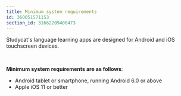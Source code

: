 ```yaml
---
title: Minimum system requirements
id: 360051571153
section_id: 31662209400473
---
```

Studycat's language learning apps are designed for Android and iOS touchscreen devices.


 


**Minimum system requirements are as follows**:


* Android tablet or smartphone, running Android 6\.0 or above
* Apple iOS 11 or better


 


 

